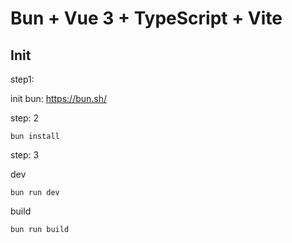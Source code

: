 # Bun + Vue 3 + TypeScript + Vite


## Init


step1:

init bun: https://bun.sh/


step: 2

`bun install`

step: 3

dev

`bun run dev`

build

`bun run build`